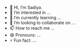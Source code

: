 - 👋 Hi, I’m Sadiya.
- 👀 I’m interested in ...
- 🌱 I’m currently learning ...
- 💞️ I’m looking to collaborate on ...
- 📫 How to reach me ...
- 😄 Pronouns: ...
- ⚡ Fun fact: ...

<!---
Hettegewaththa/Hettegewaththa is a ✨ special ✨ repository because its `README.md` (this file) appears on your GitHub profile.
You can click the Preview link to take a look at your changes.
--->
